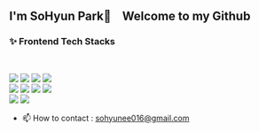 <!--
### Hi there 👋
**ParkSohyunee/ParkSohyunee** is a ✨ _special_ ✨ repository because its `README.md` (this file) appears on your GitHub profile.

Here are some ideas to get you started:

- 🔭 I’m currently working on ...
- 🌱 I’m currently learning ...
- 👯 I’m looking to collaborate on ...
- 🤔 I’m looking for help with ...
- 💬 Ask me about ...
- 📫 How to reach me: ...
- 😄 Pronouns: ...
- ⚡ Fun fact: ...
-->

<h2>I'm SoHyun Park👋 &nbsp;&nbsp; Welcome to my Github</h2> 

### ✨ Frontend Tech Stacks
<br/>

<img src="https://img.shields.io/badge/HTML5-E34F26?style=flat-square&logo=html5&logoColor=white"/></t>
<img src="https://img.shields.io/badge/CSS3-1572B6?style=flat-square&logo=css3&logoColor=white"/>
<img src="https://img.shields.io/badge/JavaScript-ffb13b?style=flat-square&logo=javascript&logoColor=white"/>
<img src="https://img.shields.io/badge/TypeScript-3178C6?style=flat-square&logo=TypeScript&logoColor=white"/>
<br/>
<img src="https://img.shields.io/badge/React-%2361DAFB?style=flat-square&logo=React&logoColor=white"/></t>
<img src="https://img.shields.io/badge/Next.js-%23000000?style=flat-square&logo=Next.js&logoColor=white"/>
<img src="https://img.shields.io/badge/Recoil-%233578E5?style=flat-square&logo=Recoil&logoColor=white"/>
<img src="https://img.shields.io/badge/ApolloClient-%23311C87?style=flat-square&logo=apollographql&logoColor=white"/>
<br/>
<img src="https://img.shields.io/badge/Tailwindcss-%2306B6D4?style=flat-square&logo=Tailwindcss&logoColor=white"/></t>
<img src="https://img.shields.io/badge/Styledcomponents%20%2F%20Emotion-%23DB7093?style=flat-square&logo=styledcomponents&logoColor=white"/>


- 📫 How to contact : sohyunee016@gmail.com
